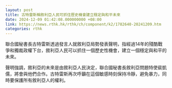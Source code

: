 ```yaml
---
layout: post
title: 古特雷斯稱敘利亞人民可抓住歷史機會建立穩定與和平未來
date: 2024-12-09 01:42:08.000000000 +08:00
link: https://news.rthk.hk/rthk/ch/component/k2/1782640-20241209.htm
categories: rthk
---
```


聯合國秘書長古特雷斯透過發言人就敘利亞局勢發表聲明，指經過14年的殘酷戰爭和獨裁政權下台，敘利亞人民可以抓住一個歷史性機會，建立一個穩定與和平的未來。

聲明強調，敘利亞的未來是由敘利亞人民決定，聯合國秘書長敘利亞問題特使裴凱儒，將會與他們合作。古特雷斯再次呼籲在這個敏感時刻保持冷靜，避免暴力，同時要保護所有敘利亞人的權利。
